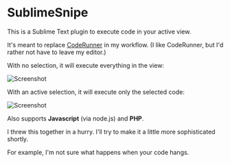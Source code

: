 SublimeSnipe
============

This is a Sublime Text plugin to execute code in your active view.

It's meant to replace [CodeRunner](http://krillapps.com/coderunner/) in my workflow. (I like CodeRunner, but I'd rather not have to leave my editor.)

With no selection, it will execute everything in the view:

![Screenshot](https://raw.github.com/harveyr/SublimeSnipe/master/snipe1.jpg)


With an active selection, it will execute only the selected code:

![Screenshot](https://raw.github.com/harveyr/SublimeSnipe/master/snipe2.jpg)


Also supports **Javascript** (via node.js) and **PHP**.

I threw this together in a hurry. I'll try to make it a little more sophisticated shortly.

For example, I'm not sure what happens when your code hangs.
